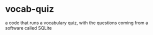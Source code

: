 # vocab-quiz
a code that runs a vocabulary quiz, with the questions coming from a software called SQLite
